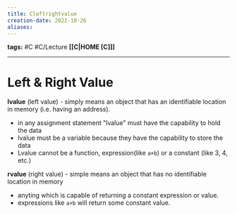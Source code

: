 ```yaml
---
title: Cleftrightvalue
creation-date: 2022-10-26
aliases:
---
```

**tags:** #C #C/Lecture
**[[C|HOME [C]]]**

---
# Left & Right Value
**lvalue** (left value) - simply means an object that has an identifiable location in memory (i.e. having an address).
- in any assignment statement "lvalue" must have the capability to hold the data
- lvalue must be a variable because they have the capability to store the data
- Lvalue cannot be a function, expression(like `a+b`) or a constant (like 3, 4, etc.)

**rvalue** (right value) - simple means an object that has no identifiable location in memory
- anyting which is capable of returning a constant expression or value.
- expressions like `a+b` will return some constant value.